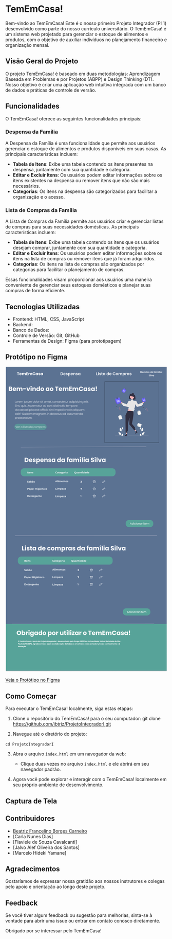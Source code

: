 # TemEmCasa!

Bem-vindo ao TemEmCasa! Este é o nosso primeiro Projeto Integrador (PI 1) desenvolvido como parte do nosso currículo universitário. O TemEmCasa! é um sistema web projetado para gerenciar o estoque de alimentos e produtos, com o objetivo de auxiliar indivíduos no planejamento financeiro e organização mensal.

## Visão Geral do Projeto

O projeto TemEmCasa! é baseado em duas metodologias: Aprendizagem Baseada em Problemas e por Projetos (ABPP) e Design Thinking (DT). Nosso objetivo é criar uma aplicação web intuitiva integrada com um banco de dados e práticas de controle de versão.

## Funcionalidades

O TemEmCasa! oferece as seguintes funcionalidades principais:

### Despensa da Família

A Despensa da Família é uma funcionalidade que permite aos usuários gerenciar o estoque de alimentos e produtos disponíveis em suas casas. As principais características incluem:

- **Tabela de Itens**: Exibe uma tabela contendo os itens presentes na despensa, juntamente com sua quantidade e categoria.
- **Editar e Excluir Itens**: Os usuários podem editar informações sobre os itens existentes na despensa ou remover itens que não são mais necessários.
- **Categorias**: Os itens na despensa são categorizados para facilitar a organização e o acesso.

### Lista de Compras da Família

A Lista de Compras da Família permite aos usuários criar e gerenciar listas de compras para suas necessidades domésticas. As principais características incluem:

- **Tabela de Itens**: Exibe uma tabela contendo os itens que os usuários desejam comprar, juntamente com sua quantidade e categoria.
- **Editar e Excluir Itens**: Os usuários podem editar informações sobre os itens na lista de compras ou remover itens que já foram adquiridos.
- **Categorias**: Os itens na lista de compras são organizados por categorias para facilitar o planejamento de compras.

Essas funcionalidades visam proporcionar aos usuários uma maneira conveniente de gerenciar seus estoques domésticos e planejar suas compras de forma eficiente.


## Tecnologias Utilizadas

- Frontend: HTML, CSS, JavaScript
- Backend: 
- Banco de Dados: 
- Controle de Versão: Git, GitHub
- Ferramentas de Design: Figma (para prototipagem)


## Protótipo no Figma

![Página inicial do TemEmCasa!](ProjetoIntegradorI/icons/img-Desktop.jpg)

[Veja o Protótipo no Figma](https://www.figma.com/file/CRQCCnP5GnzMxJLswdadb1/Prot%C3%B3tipo-LandingPage-PI?type=design&node-id=1%3A2&mode=design&t=kYdDBsKGUnv6Oht6-1)

## Como Começar

Para executar o TemEmCasa! localmente, siga estas etapas:

1. Clone o repositório do TemEmCasa! para o seu computador:
git clone https://github.com/ibtriz/ProjetoIntegradorI.git

2. Navegue até o diretório do projeto:

```cd ProjetoIntegradorI```


3. Abra o arquivo `index.html` em um navegador da web:

   - Clique duas vezes no arquivo `index.html` e ele abrirá em seu navegador padrão.

4. Agora você pode explorar e interagir com o TemEmCasa! localmente em seu próprio ambiente de desenvolvimento.

## Captura de Tela



## Contribuidores

- [Beatriz Francelino Borges Carneiro](https://github.com/ibtriz)
- [Carla Nunes Dias]
- [Flaviele de Souza Cavalcanti]
- [Jalvo Alef Oliveira dos Santos]
- [Marcelo Hideki Yamane]



## Agradecimentos

Gostaríamos de expressar nossa gratidão aos nossos instrutores e colegas pelo apoio e orientação ao longo deste projeto.

## Feedback

Se você tiver algum feedback ou sugestão para melhorias, sinta-se à vontade para abrir uma issue ou entrar em contato conosco diretamente.

Obrigado por se interessar pelo TemEmCasa! 
